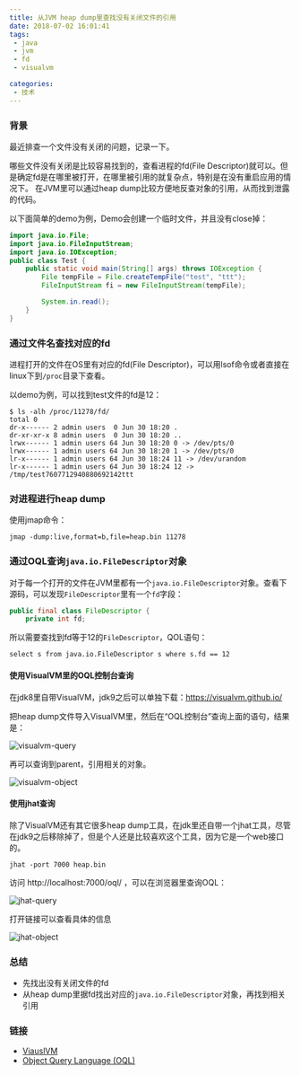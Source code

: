 ```yaml
---
title: 从JVM heap dump里查找没有关闭文件的引用
date: 2018-07-02 16:01:41
tags:
 - java
 - jvm
 - fd
 - visualvm

categories:
 - 技术
---
```



### 背景

最近排查一个文件没有关闭的问题，记录一下。

哪些文件没有关闭是比较容易找到的，查看进程的fd(File Descriptor)就可以。但是确定fd是在哪里被打开，在哪里被引用的就复杂点，特别是在没有重启应用的情况下。
在JVM里可以通过heap dump比较方便地反查对象的引用，从而找到泄露的代码。

以下面简单的demo为例，Demo会创建一个临时文件，并且没有close掉：

```java
import java.io.File;
import java.io.FileInputStream;
import java.io.IOException;
public class Test {
	public static void main(String[] args) throws IOException {
		File tempFile = File.createTempFile("test", "ttt");
		FileInputStream fi = new FileInputStream(tempFile);

		System.in.read();
	}
}
```



### 通过文件名查找对应的fd

进程打开的文件在OS里有对应的fd(File Descriptor)，可以用lsof命令或者直接在linux下到`/proc`目录下查看。

以demo为例，可以找到test文件的fd是12：

```
$ ls -alh /proc/11278/fd/
total 0
dr-x------ 2 admin users  0 Jun 30 18:20 .
dr-xr-xr-x 8 admin users  0 Jun 30 18:20 ..
lrwx------ 1 admin users 64 Jun 30 18:20 0 -> /dev/pts/0
lrwx------ 1 admin users 64 Jun 30 18:20 1 -> /dev/pts/0
lr-x------ 1 admin users 64 Jun 30 18:24 11 -> /dev/urandom
lr-x------ 1 admin users 64 Jun 30 18:24 12 -> /tmp/test7607712940880692142ttt
```

### 对进程进行heap dump

使用jmap命令：

```
jmap -dump:live,format=b,file=heap.bin 11278
```

### 通过OQL查询`java.io.FileDescriptor`对象

对于每一个打开的文件在JVM里都有一个`java.io.FileDescriptor`对象。查看下源码，可以发现`FileDescriptor`里有一个`fd`字段：

```java
public final class FileDescriptor {
    private int fd;
```

所以需要查找到fd等于12的`FileDescriptor`，QOL语句：

```
select s from java.io.FileDescriptor s where s.fd == 12
```

#### 使用VisualVM里的OQL控制台查询

在jdk8里自带VisualVM，jdk9之后可以单独下载：https://visualvm.github.io/

把heap dump文件导入VisualVM里，然后在“OQL控制台”查询上面的语句，结果是：

![visualvm-query](/img/visualvm-query.png)

再可以查询到parent，引用相关的对象。

![visualvm-object](/img/visualvm-object.png)


#### 使用jhat查询

除了VisualVM还有其它很多heap dump工具，在jdk里还自带一个jhat工具，尽管在jdk9之后移除掉了，但是个人还是比较喜欢这个工具，因为它是一个web接口的。

```
jhat -port 7000 heap.bin
```

访问 http://localhost:7000/oql/ ，可以在浏览器里查询OQL：

![jhat-query](/img/jhat-query.png)

打开链接可以查看具体的信息

![jhat-object](/img/jhat-object.png)

### 总结

* 先找出没有关闭文件的fd
* 从heap dump里据fd找出对应的`java.io.FileDescriptor`对象，再找到相关引用

### 链接

* [ViauslVM](https://visualvm.github.io/)
* [Object Query Language (OQL)](http://cr.openjdk.java.net/~sundar/8022483/webrev.01/raw_files/new/src/share/classes/com/sun/tools/hat/resources/oqlhelp.html)